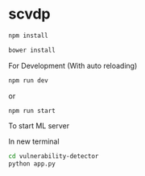 # scvdp

```sh
npm install
```

```sh
bower install
```

For Development (With auto reloading)

```sh
npm run dev
```

or

```sh
npm run start
```

To start ML server

In new terminal

```sh
cd vulnerability-detector
python app.py
```
